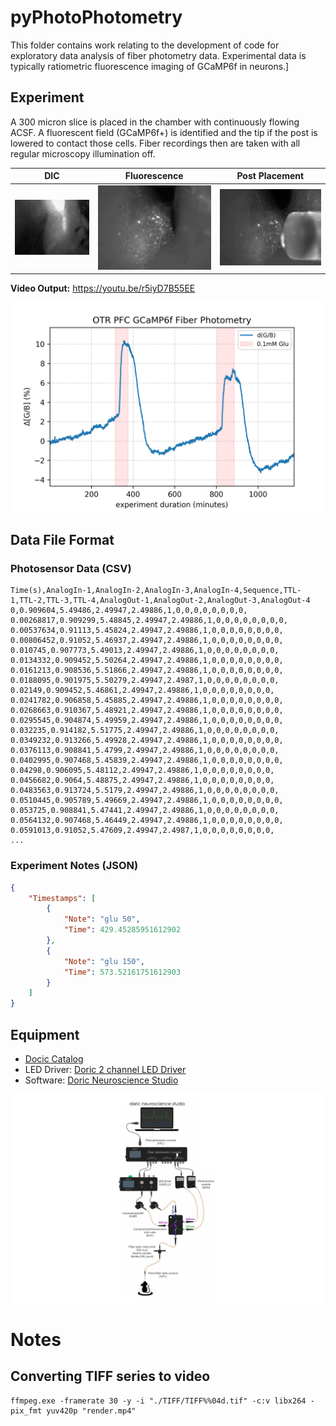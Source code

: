 # pyPhotoPhotometry
This folder contains work relating to the development of code for exploratory data analysis of fiber photometry data. Experimental data is typically ratiometric fluorescence imaging of GCaMP6f in neurons.]

## Experiment
A 300 micron slice is placed in the chamber with continuously flowing ACSF. A fluorescent field (GCaMP6f+) is identified and the tip if the post is lowered to contact those cells. Fiber recordings then are taken with all regular microscopy illumination off.

DIC | Fluorescence | Post Placement
---|---|---
![](doc/placement/a.jpg)|![](doc/placement/b.jpg)|![](doc/placement/c.jpg)

**Video Output:** https://youtu.be/r5iyD7B55EE

![](data/slice2.csv_graph.png)

## Data File Format

### Photosensor Data (CSV)
```
Time(s),AnalogIn-1,AnalogIn-2,AnalogIn-3,AnalogIn-4,Sequence,TTL-1,TTL-2,TTL-3,TTL-4,AnalogOut-1,AnalogOut-2,AnalogOut-3,AnalogOut-4
0,0.909604,5.49486,2.49947,2.49886,1,0,0,0,0,0,0,0,0,
0.00268817,0.909299,5.48845,2.49947,2.49886,1,0,0,0,0,0,0,0,0,
0.00537634,0.91113,5.45824,2.49947,2.49886,1,0,0,0,0,0,0,0,0,
0.00806452,0.91052,5.46937,2.49947,2.49886,1,0,0,0,0,0,0,0,0,
0.010745,0.907773,5.49013,2.49947,2.49886,1,0,0,0,0,0,0,0,0,
0.0134332,0.909452,5.50264,2.49947,2.49886,1,0,0,0,0,0,0,0,0,
0.0161213,0.908536,5.51866,2.49947,2.49886,1,0,0,0,0,0,0,0,0,
0.0188095,0.901975,5.50279,2.49947,2.4987,1,0,0,0,0,0,0,0,0,
0.02149,0.909452,5.46861,2.49947,2.49886,1,0,0,0,0,0,0,0,0,
0.0241782,0.906858,5.45885,2.49947,2.49886,1,0,0,0,0,0,0,0,0,
0.0268663,0.910367,5.48921,2.49947,2.49886,1,0,0,0,0,0,0,0,0,
0.0295545,0.904874,5.49959,2.49947,2.49886,1,0,0,0,0,0,0,0,0,
0.032235,0.914182,5.51775,2.49947,2.49886,1,0,0,0,0,0,0,0,0,
0.0349232,0.913266,5.49928,2.49947,2.49886,1,0,0,0,0,0,0,0,0,
0.0376113,0.908841,5.4799,2.49947,2.49886,1,0,0,0,0,0,0,0,0,
0.0402995,0.907468,5.45839,2.49947,2.49886,1,0,0,0,0,0,0,0,0,
0.04298,0.906095,5.48112,2.49947,2.49886,1,0,0,0,0,0,0,0,0,
0.0456682,0.9064,5.48875,2.49947,2.49886,1,0,0,0,0,0,0,0,0,
0.0483563,0.913724,5.5179,2.49947,2.49886,1,0,0,0,0,0,0,0,0,
0.0510445,0.905789,5.49669,2.49947,2.49886,1,0,0,0,0,0,0,0,0,
0.053725,0.908841,5.47441,2.49947,2.49886,1,0,0,0,0,0,0,0,0,
0.0564132,0.907468,5.46449,2.49947,2.49886,1,0,0,0,0,0,0,0,0,
0.0591013,0.91052,5.47609,2.49947,2.4987,1,0,0,0,0,0,0,0,0,
...
```

### Experiment Notes (JSON)
```json
{
    "Timestamps": [
        {
            "Note": "glu 50",
            "Time": 429.45285951612902
        },
        {
            "Note": "glu 150",
            "Time": 573.52161751612903
        }
    ]
}

```

## Equipment
* [Docic Catalog](http://www.doriclenses.com/downloads/Product_catalog_RELEASE_WEB.pdf)
* LED Driver: [Doric 2 channel LED Driver](http://doriclenses.com/life-sciences/led-drivers/782-led-drivers.html)
* Software: [Doric Neuroscience Studio](http://doriclenses.com/life-sciences/software/955-doric-neuroscience-studio.html)

![](doc/doric2.jpg)

# Notes
## Converting TIFF series to video
```
ffmpeg.exe -framerate 30 -y -i "./TIFF/TIFF%%04d.tif" -c:v libx264 -pix_fmt yuv420p "render.mp4"
```
